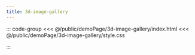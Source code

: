 ```yaml
---
title: 3d-image-gallery
---
```


::: code-group
<<< @/public/demoPage/3d-image-gallery/index.html
<<< @/public/demoPage/3d-image-gallery/style.css

:::